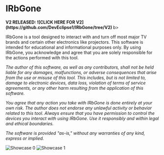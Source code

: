 # IRbGone
<b>
V2 RELEASED: ![CLICK HERE FOR V2](https://github.com/DevEclipse1/IRbGone/tree/V2)
</b>b>

IRbGone is a tool designed to interact with and turn off most major TV brands and certain other electronics like projectors. 
This software is intended for educational and informational purposes only. 
By using IRbGone, you acknowledge and agree that you are solely responsible for the actions performed with this tool.

<i>
The author of this software, as well as any contributors, shall not be held liable for any damages, malfunctions, or adverse consequences that arise from the use or misuse of this tool. This includes, but is not limited to, damage to electronic devices, data loss, violation of terms of service agreements, or any other harm resulting from the application of this software.

You agree that any action you take with IRbGone is done entirely at your own risk. The author does not endorse any unlawful activity or behavior related to this tool. Always ensure that you have permission to control the devices you interact with using IRbGone. Use it responsibly and within legal and ethical boundaries.

The software is provided "as-is," without any warranties of any kind, express or implied.</i>

![Showcase 0](https://github.com/DevEclipse1/IRbGone/blob/main/IMG_3110-ezgif.com-optimize.gif?raw=true)
![Showcase 1](https://github.com/DevEclipse1/IRbGone/blob/main/IMG_3111-ezgif.com-optimize%20(2).gif?raw=true)
